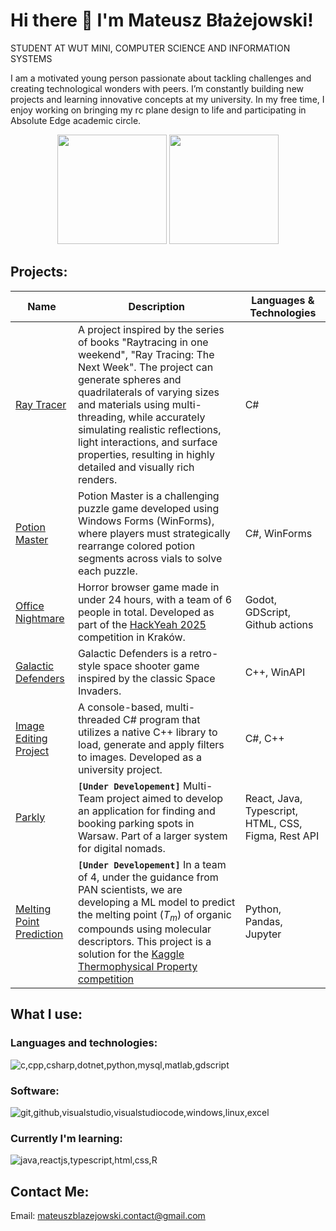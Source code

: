 # Hi there 👋 I'm Mateusz Błażejowski!
STUDENT AT WUT MINI, COMPUTER SCIENCE AND INFORMATION SYSTEMS



I am a motivated young person passionate about tackling challenges and creating technological wonders with peers. I’m constantly building new projects and learning innovative concepts at my university. In my free time, I enjoy working on bringing my rc plane design to life and participating in Absolute Edge academic circle. 


<p align="center">
  <img style="height: 175px; align: center;" src="https://github-readme-stats.vercel.app/api?username=MateuszBlazejowski&theme=vue-dark&show_icons=true&hide_border=true&count_private=true" />
  <img style="height: 175px; align: center;" src="https://github-readme-stats.vercel.app/api/top-langs/?username=MateuszBlazejowski&langs_count=8&theme=vue-dark&show_icons=true&hide_border=true&layout=compact&hide=Jupyter%20Notebook" />
</p>

##  Projects:

|  Name |  Description | Languages & Technologies |
| ------- | ----------- | ------------ |
| [Ray Tracer](https://github.com/MateuszBlazejowski/RayTracer) | A project inspired by the series of books "Raytracing in one weekend", "Ray Tracing: The Next Week". The project can generate spheres and quadrilaterals of varying sizes and materials using multi-threading, while accurately simulating realistic reflections, light interactions, and surface properties, resulting in highly detailed and visually rich renders. | C# |
| [Potion Master](https://github.com/MateuszBlazejowski/PotionMaster) | Potion Master is a challenging puzzle game developed using Windows Forms (WinForms), where players must strategically rearrange colored potion segments across vials to solve each puzzle.  | C#, WinForms |
| [Office Nightmare](https://github.com/Middle-Endian-HackYeah25/OfficeNightmare) | Horror browser game made in under 24 hours, with a team of 6 people in total. Developed as part of the [HackYeah 2025](https://hackyeah.pl/pl/#contact) competition in Kraków. | Godot, GDScript, Github actions|
| [Galactic Defenders](https://github.com/MateuszBlazejowski/GalacticDefenders) | Galactic Defenders is a retro-style space shooter game inspired by the classic Space Invaders. | C++, WinAPI |
| [Image Editing Project](https://github.com/MateuszBlazejowski/Image_Editing_Project) | A console-based, multi-threaded C# program that utilizes a native C++ library to load, generate and apply filters to images. Developed as a university project. | C#, C++ |
| [ Parkly]() | **`[Under Developement]`** Multi-Team project aimed to develop an application for finding and booking parking spots in Warsaw. Part of a larger system for digital nomads. | React, Java, Typescript, HTML, CSS, Figma, Rest API |
| [Melting Point Prediction]() | **`[Under Developement]`** In a team of 4, under the guidance from PAN scientists, we are developing a ML model to predict the melting point ($T_m$) of organic compounds using molecular descriptors. This project is a solution for the [Kaggle Thermophysical Property competition](https://www.kaggle.com/competitions/melting-point/overview) | Python, Pandas, Jupyter|

## What I use:

### Languages and technologies:

![c,cpp,csharp,dotnet,python,mysql,matlab,gdscript](https://skills.syvixor.com/api/icons?raius=25&perline=15&i=c,cpp,csharp,dotnet,python,mysql,matlab,arduino)


### Software:

![git,github,visualstudio,visualstudiocode,windows,linux,excel](https://skills.syvixor.com/api/icons?radius=25&perline=15&i=git,github,visualstudio,visualstudiocode,godot,windows,linux,excel)


### Currently I'm learning:

![java,reactjs,typescript,html,css,R](https://skills.syvixor.com/api/icons?radius=25&perline=15&i=java,reactjs,typescript,html,css,R,docker)


## Contact Me:
Email: mateuszblazejowski.contact@gmail.com
